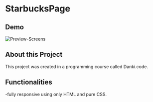 # StarbucksPage   
## Demo
![Preview-Screens](https://github.com/devWeslei/StarbucksPage/blob/main/assets/starbucks-example.gif)


## About this Project

This project was created in a programming course called Danki.code.


## Functionalities
-fully responsive using only HTML and pure CSS.
